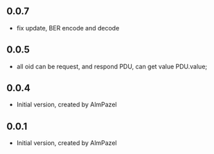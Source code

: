 ## 0.0.7
- fix update, BER encode and decode
## 0.0.5
- all oid can be request, and respond PDU, can get value PDU.value;
## 0.0.4
- Initial version, created by AlmPazel

## 0.0.1
- Initial version, created by AlmPazel